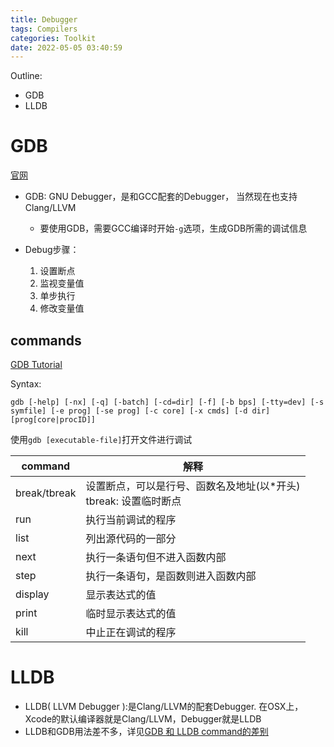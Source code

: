 ```yaml
---
title: Debugger
tags: Compilers
categories: Toolkit
date: 2022-05-05 03:40:59
---
```





Outline:

* GDB
* LLDB

<!--more-->



# GDB

[官网](https://sourceware.org/gdb/)

* GDB: GNU Debugger，是和GCC配套的Debugger， 当然现在也支持Clang/LLVM
  * 要使用GDB，需要GCC编译时开始`-g`选项，生成GDB所需的调试信息



* Debug步骤：
  1. 设置断点
  2. 监视变量值
  3. 单步执行
  4. 修改变量值

## commands

[GDB Tutorial](https://www.geeksforgeeks.org/gdb-command-in-linux-with-examples/)

Syntax:

```
gdb [-help] [-nx] [-q] [-batch] [-cd=dir] [-f] [-b bps] [-tty=dev] [-s symfile] [-e prog] [-se prog] [-c core] [-x cmds] [-d dir] [prog[core|procID]]
```



使用`gdb [executable-file]`打开文件进行调试



| command      | 解释                                                         |
| ------------ | ------------------------------------------------------------ |
| break/tbreak | 设置断点，可以是行号、函数名及地址(以*开头) </br> tbreak: 设置临时断点 |
| run          | 执行当前调试的程序                                           |
| list         | 列出源代码的一部分                                           |
| next         | 执行一条语句但不进入函数内部                                 |
| step         | 执行一条语句，是函数则进入函数内部                           |
| display      | 显示表达式的值                                               |
| print        | 临时显示表达式的值                                           |
| kill         | 中止正在调试的程序                                           |

# LLDB

* LLDB( LLVM Debugger ):是Clang/LLVM的配套Debugger. 在OSX上， Xcode的默认编译器就是Clang/LLVM，Debugger就是LLDB
* LLDB和GDB用法差不多，详见[GDB 和 LLDB command的差别](https://lldb.llvm.org/use/map.html)
